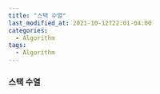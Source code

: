 ```yaml
---
title: "스택 수열"  
last_modified_at: 2021-10-12T22:01-04:00
categories:
  - Algorithm
tags:
  - Algorithm
---
```

  
### 스택 수열